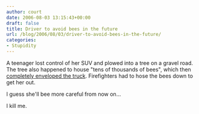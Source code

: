 ```yaml
---
author: court
date: 2006-08-03 13:15:43+00:00
draft: false
title: Driver to avoid bees in the future
url: /blog/2006/08/03/driver-to-avoid-bees-in-the-future/
categories:
- Stupidity
---
```


A teenager lost control of her SUV and plowed into a tree on a gravel road.  The tree also happened to house "tens of thousands of bees", which then [completely enveloped the truck](http://www.cnn.com/2006/US/08/03/bees.ap/index.html?section=cnn_topstories).  Firefighters had to hose the bees down to get her out.

I guess she'll bee more careful from now on...

I kill me.
